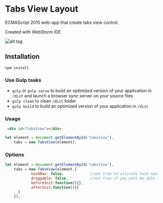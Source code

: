 Tabs View Layout
=======
ECMAScript 2015 web-app that create tabs view control. 

Created with WebStorm IDE

![alt tag](https://api.monosnap.com/rpc/file/download?id=MF5xTntby6Not7CKma67Ob8kGecZ5i)

## Installation

```
npm install
```

### Use Gulp tasks


* `gulp` or `gulp serve` to build an optimized version of your application in `/dist` and launch a browser sync server on your source files
* `gulp clean` to clean `/dist` folder
* `gulp build` to build an optimized version of your application in `/dist`


### Usage
```html
 <div id="tabsView"></div>
```

```js
let element = document.getElementById('tabsView'),
    tabs = new TabsView(element);
```

### Options

```js
let element = document.getElementById('tabsView'),
    tabs = new TabsView(element,{
            hashNav: false,            //set true to activate hash navigation to save tabs state
            draggable: false,          //set true if you want be able to sort tabs with drag and drop
            beforeInit:function(){},   
            afterInit:function(){}
      }
    });
```
